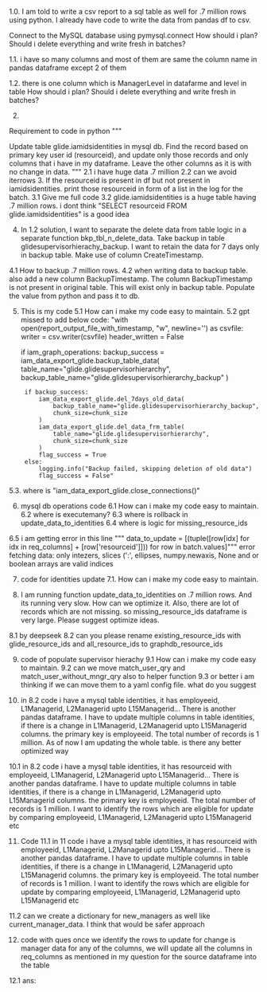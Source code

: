 1.0.
I am told to write a csv report to a sql table as well for .7 million rows using python.
I already have code to write the data from pandas df to csv.

Connect to the MySQL database using pymysql.connect
How should i plan? Should i delete everything and write fresh in batches?

1.1.
i have so many columns and most of them are same the column name in pandas dataframe except 2 of them

1.2.
there is one column which is ManagerLevel in datafarme and level in table
How should i plan? Should i delete everything and write fresh in batches?

2.
Requirement to code in python """

Update table glide.iamidsidentities in mysql db. Find the record based on primary key user id (resourceid), and update only those records and only columns that i have in my dataframe. Leave the other columns as it is with no change in data.
"""
2.1 i have huge data .7 million
2.2 can we avoid iterrows
3. If the resourceid is present in df but not present in iamidsidentities. print those resourceid in form of a list in the log for the batch.
3.1 Give me full code
3.2 glide.iamidsidentities is a huge table having .7 million rows. i dont think "SELECT resourceid FROM glide.iamidsidentities" is a good idea

4. In 1.2 solution, I want to separate the delete data from table logic in a separate function bkp_tbl_n_delete_data. Take backup in table glidesupervisorhierachy_backup. I want to retain the data for 7 days only in backup table. Make use of column CreateTimestamp.

4.1 How to backup .7 million rows.
4.2 when writing data to backup table. also add a new column BackupTimestamp.
The column BackupTimestamp is not present in original table. This will exist only in backup table.
Populate the value from python and pass it to db.


5. This is my code
5.1 How can i make my code easy to maintain. 
5.2 gpt missed to add below code:
"with open(report_output_file_with_timestamp, "w", newline='') as csvfile:
    writer = csv.writer(csvfile)
    header_written = False

    if iam_graph_operations:
        backup_success = iam_data_export_glide.backup_table_data(
            table_name="glide.glidesupervisorhierarchy",
            backup_table_name="glide.glidesupervisorhierarchy_backup"
        )
        
        if backup_success:
            iam_data_export_glide.del_7days_old_data(
                backup_table_name="glide.glidesupervisorhierarchy_backup",
                chunk_size=chunk_size
            )
            iam_data_export_glide.del_data_frm_table(
                table_name="glide.glidesupervisorhierarchy",
                chunk_size=chunk_size
            )
            flag_success = True
        else:
            logging.info("Backup failed, skipping deletion of old data")
            flag_success = False"

5.3. where is "iam_data_export_glide.close_connections()"

6. mysql db operations code 
6.1 How can i make my code easy to maintain. 
6.2 where is executemany?
6.3 where is rollback in update_data_to_identities
6.4 where is logic for missing_resource_ids

6.5 i am getting error in this line """ data_to_update = [(tuple([row[idx] for idx in req_columns] + [row['resourceid']])) for row in batch.values]""" error fetching data: only intezers, slices (':', ellipses, numpy.newaxis, None and or boolean arrays are valid indices

7. code for identities update
7.1. How can i make my code easy to maintain. 

8. I am running function update_data_to_identities on .7 million rows. And its running very slow. How can we optimize it. Also, there are lot of records which are not missing. so missing_resource_ids dataframe is very large. Please suggest optimize ideas.

8.1 by deepseek
8.2 can you please rename existing_resource_ids with glide_resource_ids and all_resource_ids to graphdb_resource_ids

9. code of populate supervisor hierachy
9.1 How can i make my code easy to maintain. 
9.2 can we move match_user_qry  and match_user_without_mngr_qry  also to helper function
9.3 or better i am thinking if we can move them to a yaml config file. what do you suggest

10. in 8.2 code
i have a mysql table identities, it has employeeid, L1Managerid, L2Managerid upto L15Managerid... There is another pandas dataframe. I have to update multiple columns in table identities, if there is a change in L1Managerid, L2Managerid upto L15Managerid columns. the primary key is employeeid. The total number of records is 1 million. As of now I am updating the whole table. is there any better optimized way 

10.1 
in 8.2 code
i have a mysql table identities, it has resourceid with employeeid, L1Managerid, L2Managerid upto L15Managerid... There is another pandas dataframe. I have to update multiple columns in table identities, if there is a change in L1Managerid, L2Managerid upto L15Managerid columns. the primary key is employeeid. The total number of records is 1 million. I want to identify the rows which are eligible for update by comparing employeeid, L1Managerid, L2Managerid upto L15Managerid etc

11. Code
11.1 
in 11 code
i have a mysql table identities, it has resourceid with employeeid, L1Managerid, L2Managerid upto L15Managerid... There is another pandas dataframe. I have to update multiple columns in table identities, if there is a change in L1Managerid, L2Managerid upto L15Managerid columns. the primary key is employeeid. The total number of records is 1 million. I want to identify the rows which are eligible for update by comparing employeeid, L1Managerid, L2Managerid upto L15Managerid etc

11.2 can we create a dictionary for new_managers as well like current_manager_data. I think that would be safer approach

12. code with ques
once we identify the rows to update for change is manager data for any of the columns, we will update all the columns in req_columns as mentioned in my question for the source dataframe into the table 

12.1 ans:

